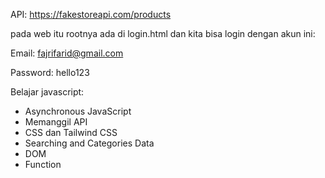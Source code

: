 API: https://fakestoreapi.com/products

pada web itu rootnya ada di login.html dan kita bisa login dengan akun ini:

Email: fajrifarid@gmail.com

Password: hello123


Belajar javascript:
- Asynchronous JavaScript
- Memanggil API
- CSS dan Tailwind CSS
- Searching and Categories Data
- DOM
- Function
